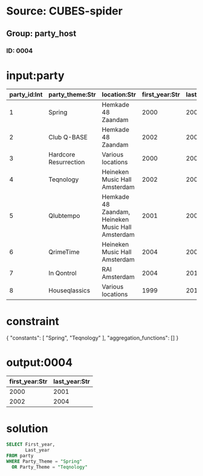 # Source: CUBES-spider
## Group: party_host
### ID: 0004

# input:party

| party_id:Int | party_theme:Str | location:Str | first_year:Str | last_year:Str | number_of_hosts:Int |
|---|---|---|---|---|---|
| 1 | Spring | Hemkade 48 Zaandam | 2000 | 2001 | 5 |
| 2 | Club Q-BASE | Hemkade 48 Zaandam | 2002 | 2002 | 23 |
| 3 | Hardcore Resurrection | Various locations | 2000 | 2003 | 4 |
| 4 | Teqnology | Heineken Music Hall Amsterdam | 2002 | 2004 | 6 |
| 5 | Qlubtempo | Hemkade 48 Zaandam, Heineken Music Hall Amsterdam | 2001 | 2007 | 31 |
| 6 | QrimeTime | Heineken Music Hall Amsterdam | 2004 | 2007 | 4 |
| 7 | In Qontrol | RAI Amsterdam | 2004 | 2010 | 7 |
| 8 | Houseqlassics | Various locations | 1999 | 2010 | 18 |

# constraint

{
  "constants": [
    "Spring",
    "Teqnology"
  ],
  "aggregation_functions": []
}

# output:0004

| first_year:Str | last_year:Str |
|---|---|
| 2000 | 2001 |
| 2002 | 2004 |

# solution

```sql
SELECT First_year,
       Last_year
FROM party
WHERE Party_Theme = "Spring"
  OR Party_Theme = "Teqnology"
```
